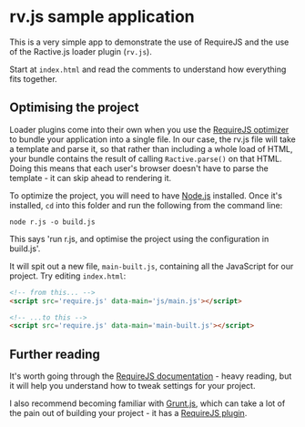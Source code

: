 rv.js sample application
========================

This is a very simple app to demonstrate the use of RequireJS and the use of the Ractive.js loader plugin (`rv.js`).

Start at `index.html` and read the comments to understand how everything fits together.

Optimising the project
----------------------

Loader plugins come into their own when you use the [RequireJS optimizer](http://requirejs.org/docs/optimization.html) to bundle your application into a single file. In our case, the rv.js file will take a template and parse it, so that rather than including a whole load of HTML, your bundle contains the result of calling `Ractive.parse()` on that HTML. Doing this means that each user's browser doesn't have to parse the template - it can skip ahead to rendering it.

To optimize the project, you will need to have [Node.js](http://nodejs.org/) installed. Once it's installed, `cd` into this folder and run the following from the command line:

```shell
node r.js -o build.js
```

This says 'run r.js, and optimise the project using the configuration in build.js'.

It will spit out a new file, `main-built.js`, containing all the JavaScript for our project. Try editing `index.html`:

```html
<!-- from this... -->
<script src='require.js' data-main='js/main.js'></script>

<!-- ...to this -->
<script src='require.js' data-main='main-built.js'></script>
```

Further reading
---------------

It's worth going through the [RequireJS documentation](http://requirejs.org/) - heavy reading, but it will help you understand how to tweak settings for your project.

I also recommend becoming familiar with [Grunt.js](http://gruntjs.com/), which can take a lot of the pain out of building your project - it has a [RequireJS plugin](https://github.com/gruntjs/grunt-contrib-requirejs).
